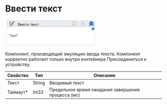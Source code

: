 # Ввести текст

![](<../../../.gitbook/assets/image (354).png>)

Компонент, производящий эмуляцию ввода текста. Компонент корректно работает только внутри контейнера Присоединиться к устройству.

| Свойство  | Тип    | Описание                                           |
| --------- | ------ | -------------------------------------------------- |
| Текст     | String | Вводимый текст                                     |
| Таймаут\* | Int32  | Предельное время ожидания завершения процесса (мс) |

